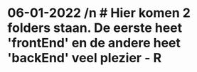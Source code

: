 # 06-01-2022 /n # Hier komen 2 folders staan. De eerste heet 'frontEnd' en de andere heet 'backEnd' veel plezier - R
